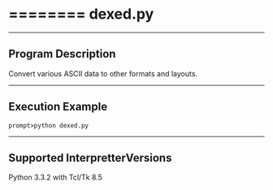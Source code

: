 ========
dexed.py
========

-------------------
Program Description
-------------------
Convert various ASCII data to other formats and layouts.

-----------------
Execution Example
-----------------
``prompt>python dexed.py``

------------------------------
Supported InterpretterVersions
------------------------------
Python 3.3.2 with Tcl/Tk 8.5



